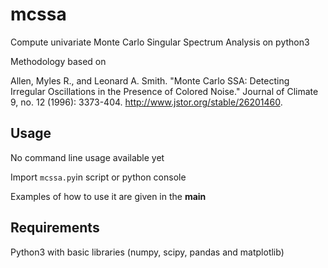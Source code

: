 # mcssa

Compute univariate Monte Carlo Singular Spectrum Analysis on python3

Methodology based on 

Allen, Myles R., and Leonard A. Smith. "Monte Carlo SSA: Detecting Irregular
Oscillations in the Presence of Colored Noise."
Journal of Climate 9, no. 12 (1996): 3373-404.
http://www.jstor.org/stable/26201460.

## Usage

No command line usage available yet

Import `mcssa.py`in script or python console

Examples of how to use it are given in the __main__

## Requirements

Python3 with basic libraries (numpy, scipy, pandas and matplotlib)
